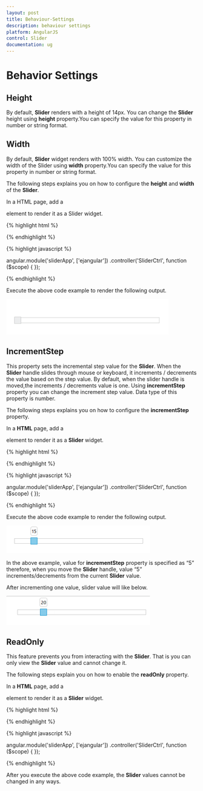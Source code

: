 ```yaml
---
layout: post
title: Behaviour-Settings
description: behaviour settings
platform: AngularJS
control: Slider
documentation: ug
---
```


# Behavior Settings

## Height

By default, **Slider** renders with a height of 14px. You can change the **Slider** height using **height** property.You can specify the value for this property in number or string format.

## Width

By default, **Slider** widget renders with 100% width. You can customize the width of the Slider using **width** property.You can specify the value for this property in number or string format.

The following steps explains you on how to configure the **height** and **width** of the **Slider**.

In a HTML page, add a <div> element to render it as a Slider widget.


{% highlight html %}

   <div id="BasicSlider" ej-slider e-height="20" e-width="500"></div>

{% endhighlight %}

{% highlight javascript %}

  angular.module('sliderApp', ['ejangular'])
  .controller('SliderCtrl', function ($scope) {
  });

{% endhighlight %}

Execute the above code example to render the following output.

![](Behavior_settings_images/Behaviour-Settings_img1.png) 

## IncrementStep

This property sets the incremental step value for the **Slider**. When the **Slider** handle slides through mouse or keyboard, it increments / decrements the value based on the step value. By default, when the slider handle is moved,the increments / decrements value is one. Using **incrementStep** property you can change the increment step value. Data type of this property is number.

The following steps explains you on how to configure the **incrementStep** property.

In a **HTML** page, add a **<div>** element to render it as a **Slider** widget.



{% highlight html %}

<div id="BasicSlider" ej-slider e-incrementstep="5"></div>

{% endhighlight %}

{% highlight javascript %}

  angular.module('sliderApp', ['ejangular'])
  .controller('SliderCtrl', function ($scope) {
  });

{% endhighlight %}


Execute the above code example to render the following output.

![](Behavior_settings_images/behavior_settings_img2.png) 

In the above example, value for **incrementStep** property is specified as “5” therefore, when you move the **Slider** handle, value “5” increments/decrements from the current **Slider** value.

After incrementing one value, slider value will like below.

![](Behavior_settings_images/behavior_settings_img3.png)


## ReadOnly

This feature prevents you from interacting with the **Slider**. That is you can only view the **Slider** value and cannot change it.

The following steps explain you on how to enable the **readOnly** property.

In a **HTML** page, add a **<div>** element to render it as a **Slider** widget.

{% highlight html %}

  <div id="BasicSlider" ej-slider e-height="20" e-width="500" e-readonly="true"></div>

{% endhighlight %}

{% highlight javascript %}

  angular.module('sliderApp', ['ejangular'])
  .controller('SliderCtrl', function ($scope) {
  });


{% endhighlight %}

After you execute the above code example, the **Slider** values cannot be changed in any ways.

